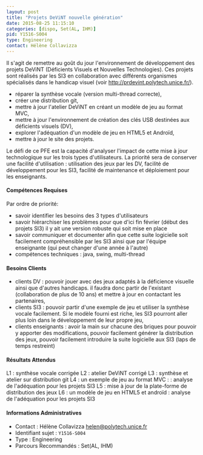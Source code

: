 ```yaml
---
layout: post
title: "Projets DeViNT nouvelle génération"
date: 2015-08-25 11:15:10
categories: [dispo, Set(AL, IHM)]
pid: Y1516-S004
type: Engineering
contact: Hélène Collavizza
---
```

       
Il s'agit de remettre au goût du jour l'environnement de développement des projets DeViNT (Déficients Visuels et Nouvelles Technologies).
Ces projets sont réalisés par les SI3 en collaboration avec différents organismes spécialisés dans le handicap visuel (voir http://prdevint.polytech.unice.fr/).

- réparer la synthèse vocale (version multi-thread correcte), 
- créer une distribution git,
- mettre à jour l'atelier DeViNT en créant un modèle de jeu au format MVC,
- mettre à jour l'environnement de création des clés USB destinées aux déficients visuels (DV),
- explorer l'adéquation d'un modèle de jeu en HTML5 et Androïd,
- mettre à jour le site des projets.

Le défi de ce PFE est la capacité d'analyser l'impact de cette mise à jour technologique sur les trois types d'utilisateurs. La priorité sera de conserver une facilité d'utilisation : utilisation des jeux par les DV, facilité de développement pour les SI3, facilité de maintenance et déploiement pour les enseignants.

#### Compétences Requises
Par ordre de priorité:

- savoir identifier les besoins des 3 types d'utilisateurs
- savoir hiérarchiser les problèmes pour que d'ici fin février (début des projets SI3) il y ait une version robuste qui soit mise en place 
- savoir communiquer et documenter afin que cette suite logicielle soit facilement compréhensible par les SI3 ainsi que par l'équipe enseignante (qui peut changer d'une année à l'autre)
-  compétences techniques : java, swing, multi-thread


#### Besoins Clients
- clients DV : pouvoir jouer avec des jeux adaptés à la déficience visuelle ainsi que d'autres handicaps. il faudra donc partir de l'existant (collaboration de plus de 10 ans) et mettre à jour en contactant les partenaires,
- clients SI3 : pouvoir partir d'une exemple de jeu et utiliser la synthèse vocale facilement. Si le modèle fourni est riche, les SI3 pourront aller plus loin dans le développement de leur propre jeu,
- clients enseignants : avoir la main sur chacune des briques pour pouvoir y apporter des modifications, pouvoir facilement générer la distribution des jeux, pouvoir facilement introduire la suite logicielle aux SI3 (laps de temps restreint)

#### Résultats Attendus
L1 : synthèse vocale corrigée
L2 : atelier DeViNT corrigé
L3 : synthèse et atelier sur distribution git
L4 : un exemple de jeu au format MVC : : analyse de l'adéquation pour les projets SI3
L5 : mise à jour de la plate-forme de distribution des jeux
L6 : un modèle de jeu en HTML5 et androïd : analyse de l'adéquation pour les projets SI3
     

#### Informations Administratives
  * Contact : Hélène Collavizza <helen@polytech.unice.fr>
  * Identifiant sujet : `Y1516-S004`
  * Type : Engineering
  * Parcours Recommandés : Set(AL, IHM)
     
